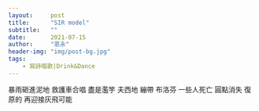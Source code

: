 ```yaml
---
layout:     post
title:      "SIR model"
subtitle:   ""
date:       2021-07-15
author:     "恩永"
header-img: "img/post-bg.jpg"
tags:
    - 寫詩唱歌|Drink&Dance
---
```


暴雨砸進泥地
救護車合唱 盡是濫竽
夫西地 繃帶 布洛芬
一些人死亡 圓點消失
復原的 再迎接灰飛可能
